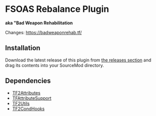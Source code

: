 # FSOAS Rebalance Plugin
**aka "Bad Weapon Rehabilitation**

Changes: https://badweaponrehab.tf/

## Installation
Download the latest release of this plugin from [the releases section](https://github.com/ShakerSaba/FSOAS_Rebalance/releases) and drag its contents into your SourceMod directory.

## Dependencies
- [TF2Attributes](https://github.com/FlaminSarge/tf2attributes)
- [TFAttributeSupport](https://github.com/nosoop/SM-TFAttributeSupport)
- [TF2Utils](https://github.com/nosoop/SM-TFUtils)
- [TF2CondHooks](https://github.com/Scags/TF2-Condition-Hooks)